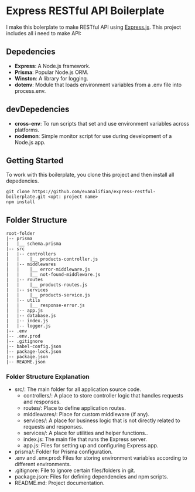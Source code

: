 # Express RESTful API Boilerplate


I make this bolerplate to make RESTful API using [Express.js](https://expressjs.com/). This project includes all i need to make API:


## Depedencies


- **Express**: A Node.js framework.
- **Prisma**: Popular Node.js ORM.
- **Winston**: A library for logging.
- **dotenv**: Module that loads environment variables from a .env file into process.env.


## devDepedencies


- **cross-env**: To run scripts that set and use environment variables across platforms.
- **nodemon**: Simple monitor script for use during development of a Node.js app.


## Getting Started


To work with this boilerplate, you clone this project and then install all depedencies.

```
git clone https://github.com/evanalifian/express-restful-boilerplate.git <opt: project name>
npm install
```


## Folder Structure


```
root-folder
|-- prisma
|   |__ schema.prisma
|-- src
|   |-- controllers
|   |    |__ products-controller.js
|   |-- middlewares
|   |    |__ error-middleware.js
|   |    |__ not-found-middleware.js
|   |-- routes
|   |    |__ products-routes.js
|   |-- services
|   |    |__ products-service.js
|   |-- utils
|   |    |__ response-error.js
|   |-- app.js
|   |-- database.js
|   |-- index.js
|   |-- logger.js
|-- .env
|-- .env.prod
|-- .gitignore
|-- babel-config.json
|-- package-lock.json
|-- package.json
|-- README.json
```

### Folder Structure Explanation

- src/: The main folder for all application source code.
  - controllers/: A place to store controller logic that handles requests and responses.
  - routes/: Place to define application routes.
  - middlewares/: Place for custom middleware (if any).
  - services/: A place for business logic that is not directly related to requests and responses.
  - services/: A place for utilities and helper functions..
  - index.js: The main file that runs the Express server.
  - app.js: Files for setting up and configuring Express app.
- prisma/: Folder for Prisma configuration.
- .env and .env.prod: Files for storing environment variables according to different environments.
- .gitignore: File to ignore certain files/folders in git.
- package.json: Files for defining dependencies and npm scripts.
- README.md: Project documentation.
